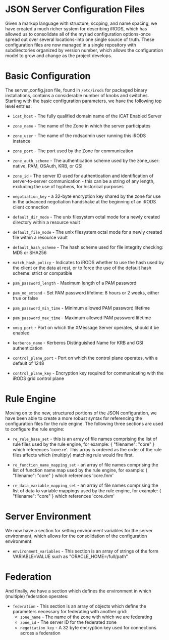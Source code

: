 # JSON Server Configuration Files

Given a markup language with structure, scoping, and name spacing, we have created a much richer system for describing iRODS, which has allowed us to consolidate all of the myriad configuration options-once spread out over several locations-into one single source of truth.  These configuration files are now managed in a single repository with subdirectories organized by version number, which allows the configuration model to grow and change as the project develops.

# Basic Configuration

The server_config.json file, found in `/etc/irods` for packaged binary installations, contains a considerable number of knobs and switches.  Starting with the basic configuration parameters, we have the following top level entries:

 - `icat_host` - The fully qualified domain name of the iCAT Enabled Server

 - `zone_name` - The name of the Zone in which the server participates

 - `zone_user` - The name of the rodsadmin user running this iRODS instance

 - `zone_port` - The port used by the Zone for communication

 - `zone_auth_scheme` - The authentication scheme used by the zone_user: native, PAM, OSAuth, KRB, or GSI

 - `zone_id` - The server ID used for authentication and identification of server-to-server communication - this can be a string of any length, excluding the use of hyphens, for historical purposes

 - `negotiation_key` - a 32-byte encryption key shared by the zone for use in the advanced negotiation handshake at the beginning of an iRODS client connection

 - `default_dir_mode` - The unix filesystem octal mode for a newly created directory within a resource vault

 - `default_file_mode` - The unix filesystem octal mode for a newly created file within a resource vault

 - `default_hash_scheme` - The hash scheme used for file integrity checking: MD5 or SHA256

 - `match_hash_policy` - Indicates to iRODS whether to use the hash used by the client or the data at rest, or to force the use of the default hash scheme: strict or compatible

 - `pam_password_length` - Maximum length of a PAM password

 - `pam_no_extend` - Set PAM password lifetime: 8 hours or 2 weeks, either true or false

 - `pam_password_min_time` - Minimum allowed PAM password lifetime

 - `pam_password_max_time` - Maximum allowed PAM password lifetime

 - `xmsg_port` - Port on which the XMessage Server operates, should it be enabled

 - `kerberos_name` - Kerberos Distinguished Name for KRB and GSI authentication

 - `control_plane_port` - Port on which the control plane operates, with a default of 1248

 - `control_plane_key` - Encryption key required for communicating with the iRODS grid control plane

# Rule Engine

Moving on to the new, structured portions of the JSON configuration, we have been able to create a more robust syntax for referencing the configuration files for the rule engine.  The following three sections are used to configure the rule engine:

 - `re_rule_base_set` - this is an array of file names comprising the list of rule files used by the rule engine, for example: { "filename": "core" } which references 'core.re'.  This array is ordered as the order of the rule files affects which (multiply) matching rule would fire first.

 - `re_function_name_mapping_set` - an array of file names comprising the list of function name map used by the rule engine, for example: { "filename": "core" } which references 'core.fnm'

 - `re_data_variable_mapping_set` - an array of file names comprising the list of data to variable mappings used by the rule engine, for example: { "filename": "core" } which references 'core.dvm'

# Server Environment

We now have a section for setting environment variables for the server environment, which allows for the consolidation of the configuration environment:

 - `environment_variables` - This section is an array of strings of the form VARIABLE=VALUE such as "ORACLE_HOME=/full/path"

# Federation

And finally, we have a section which defines the environment in which (multiple) federation operates:

- `federation` - This section is an array of objects which define the parameters necessary for federating with another grid:
    - `zone_name` -  The name of the zone with which we are federating
    - `zone_id` - The server ID for the federated zone
    - `negotiation_key` - A 32 byte encryption key used for connections across a federation
